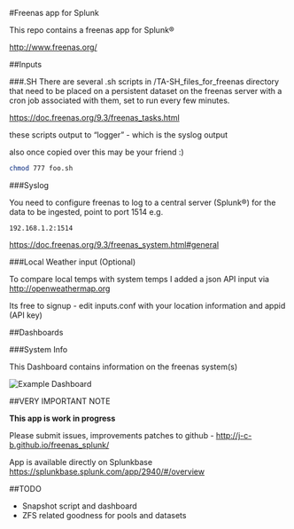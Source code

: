 #Freenas app for Splunk

This repo contains a freenas app for Splunk®

http://www.freenas.org/

##Inputs

###.SH
There are several .sh scripts in /TA-SH_files_for_freenas directory that need to be placed on a persistent dataset on the freenas server with a cron job associated with them, set to run every few minutes.

https://doc.freenas.org/9.3/freenas_tasks.html

these scripts output to “logger” - which is the syslog output

also once copied over this may be your friend :)

```sh
chmod 777 foo.sh
```

###Syslog

You need to configure freenas to log to a central server (Splunk®) for the data to be ingested, point to port 1514 e.g. 

	192.168.1.2:1514

https://doc.freenas.org/9.3/freenas_system.html#general

###Local Weather input (Optional)

To compare local temps with system temps I added a json API input via http://openweathermap.org

Its free to signup - edit inputs.conf with your location information and appid (API key)

##Dashboards

###System Info

This Dashboard contains information on the freenas system(s)

![Example Dashboard](https://static.dyp.im/gKpG2D91QX/62eb965b0f5b06c26b89d52beaa078e5.png)

##VERY IMPORTANT NOTE

**This app is work in progress**

Please submit issues, improvements patches to github - http://j-c-b.github.io/freenas_splunk/

App is available directly on Splunkbase https://splunkbase.splunk.com/app/2940/#/overview

##TODO

* Snapshot script and dashboard
* ZFS related goodness for pools and datasets
